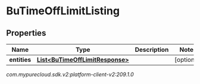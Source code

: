 # BuTimeOffLimitListing


## Properties

| Name | Type | Description | Notes |
| ------------ | ------------- | ------------- | ------------- |
| **entities** | [**List&lt;BuTimeOffLimitResponse&gt;**](BuTimeOffLimitResponse) |  |  [optional] |




_com.mypurecloud.sdk.v2:platform-client-v2:209.1.0_
